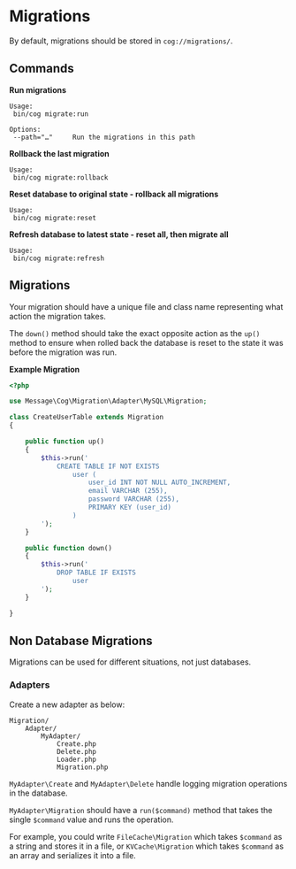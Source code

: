 # Migrations

By default, migrations should be stored in `cog://migrations/`.


## Commands

<!--
**Make a new migration class**

```
Usage:
 bin/cog migrate:make create_foo_table

Options:
 --create		Create a table
 --update		Update a table
```
-->

**Run migrations**

```
Usage:
 bin/cog migrate:run

Options:
 --path="…"		Run the migrations in this path
```

**Rollback the last migration**

```
Usage:
 bin/cog migrate:rollback
```

**Reset database to original state - rollback all migrations**

```
Usage:
 bin/cog migrate:reset
```

**Refresh database to latest state - reset all, then migrate all**

```
Usage:
 bin/cog migrate:refresh
```



## Migrations

Your migration should have a unique file and class name representing what action the migration takes.

The `down()` method should take the exact opposite action as the `up()` method to ensure when rolled back the database is reset to the state it was before the migration was run.

**Example Migration**

```php
<?php

use Message\Cog\Migration\Adapter\MySQL\Migration;

class CreateUserTable extends Migration
{

	public function up()
	{
		$this->run('
			CREATE TABLE IF NOT EXISTS
				user (
					user_id INT NOT NULL AUTO_INCREMENT,
					email VARCHAR (255),
					password VARCHAR (255),
					PRIMARY KEY (user_id)
				)
		');
	}

	public function down()
	{
		$this->run('
			DROP TABLE IF EXISTS
				user
		');
	}

}
```

<!--
When you run the `migrate:make` command one of the follow stub classes will be created in `/migrations/###_foo.php` with a timestamp prefix for uniqueness.


**Blank**

`bin/cog migrate:make foo`


```
class ###Foo extends Migration {

	public function up()
	{
		$this->run('');
	}
	
	public function down()
	{
		$this->run('');
	}
	
}
```

**Create**

`bin/cog migrate:make create_foo_table --create`

```
class ###CreateFooTable extends Migration {

	public function up()
	{
		$this->run('
			CREATE TABLE foo (
				id INT(11),
				PRIMARY KEY (id)
			)
		');
		
	}
	
	public function down()
	{
		$this->run('DROP TABLE foo');
	}

}
```

**Update**

`bin/cog migrate:make update_foo_table --update`

```
class ###UpdateFooTable extends Migration {
	
	public function up()
	{
		$this->run('
			ALTER TABLE foo
		');
	}
	
	public function down()
	{
		$this->run('
			ALTER TABLE foo
		');
	}
	
}
```
-->


## Non Database Migrations

Migrations can be used for different situations, not just databases.


### Adapters

Create a new adapter as below:

```
Migration/
	Adapter/
		MyAdapter/
			Create.php
			Delete.php
			Loader.php
			Migration.php

```

`MyAdapter\Create` and `MyAdapter\Delete` handle logging migration operations in the database.

`MyAdapter\Migration` should have a `run($command)` method that takes the single `$command` value and runs the operation.

For example, you could write `FileCache\Migration` which takes `$command` as a string and stores it in a file, or `KVCache\Migration` which takes `$command` as an array and serializes it into a file.